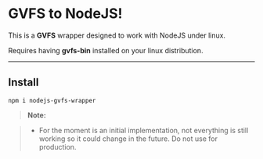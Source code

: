 GVFS to NodeJS!
===================

This is a **GVFS** wrapper designed to work with NodeJS under linux.

Requires having **gvfs-bin** installed on your linux distribution.

----------


Install
-------------

    npm i nodejs-gvfs-wrapper

> **Note:**

> - For the moment is an initial implementation, not everything is still working so it could change in the future.
Do not use for production.
